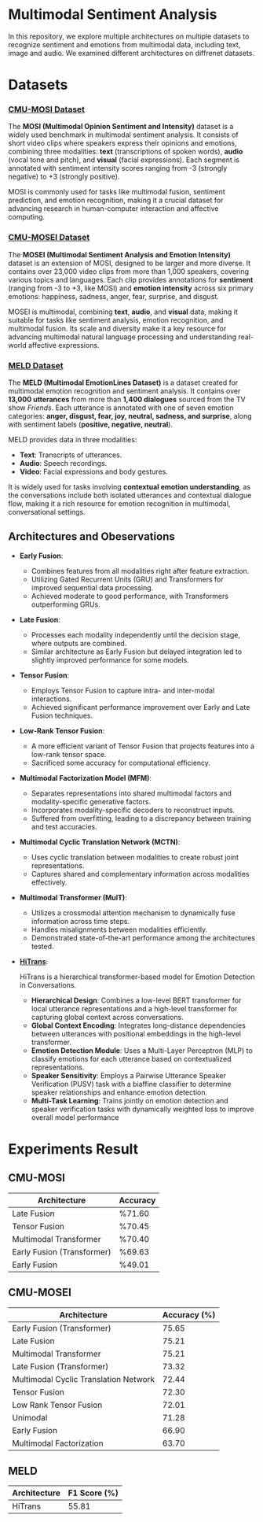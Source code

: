 # Multimodal Sentiment Analysis
In this repository, we explore multiple architectures on multiple datasets to recognize sentiment and emotions from multimodal data, including text, image and audio. We examined different architectures on diffrenet datasets.

# Datasets
### [CMU-MOSI Dataset](http://multicomp.cs.cmu.edu/resources/cmu-mosi-dataset/)
The **MOSI (Multimodal Opinion Sentiment and Intensity)** dataset is a widely used benchmark in multimodal sentiment analysis. It consists of short video clips where speakers express their opinions and emotions, combining three modalities: **text** (transcriptions of spoken words), **audio** (vocal tone and pitch), and **visual** (facial expressions). Each segment is annotated with sentiment intensity scores ranging from -3 (strongly negative) to +3 (strongly positive).

MOSI is commonly used for tasks like multimodal fusion, sentiment prediction, and emotion recognition, making it a crucial dataset for advancing research in human-computer interaction and affective computing.

### [CMU-MOSEI Dataset](http://multicomp.cs.cmu.edu/resources/cmu-mosei-dataset/)
The **MOSEI (Multimodal Sentiment Analysis and Emotion Intensity)** dataset is an extension of MOSI, designed to be larger and more diverse. It contains over 23,000 video clips from more than 1,000 speakers, covering various topics and languages. Each clip provides annotations for **sentiment** (ranging from -3 to +3, like MOSI) and **emotion intensity** across six primary emotions: happiness, sadness, anger, fear, surprise, and disgust.

MOSEI is multimodal, combining **text**, **audio**, and **visual** data, making it suitable for tasks like sentiment analysis, emotion recognition, and multimodal fusion. Its scale and diversity make it a key resource for advancing multimodal natural language processing and understanding real-world affective expressions.

### [MELD Dataset](https://github.com/declare-lab/MELD/blob/master/README.md)
The **MELD (Multimodal EmotionLines Dataset)** is a dataset created for multimodal emotion recognition and sentiment analysis. It contains over **13,000 utterances** from more than **1,400 dialogues** sourced from the TV show _Friends_. Each utterance is annotated with one of seven emotion categories: **anger, disgust, fear, joy, neutral, sadness, and surprise**, along with sentiment labels (**positive, negative, neutral**).

MELD provides data in three modalities:

-   **Text**: Transcripts of utterances.
-   **Audio**: Speech recordings.
-   **Video**: Facial expressions and body gestures.

It is widely used for tasks involving **contextual emotion understanding**, as the conversations include both isolated utterances and contextual dialogue flow, making it a rich resource for emotion recognition in multimodal, conversational settings.

## Architectures and Obeservations
-   **Early Fusion**:
    
    -   Combines features from all modalities right after feature extraction.
    -   Utilizing Gated Recurrent Units (GRU) and Transformers for improved sequential data processing.
    -   Achieved moderate to good performance, with Transformers outperforming GRUs.
-   **Late Fusion**:
    
    -   Processes each modality independently until the decision stage, where outputs are combined.
    -   Similar architecture as Early Fusion but delayed integration led to slightly improved performance for some models.
-   **Tensor Fusion**:
    
    -   Employs Tensor Fusion to capture intra- and inter-modal interactions.
    -   Achieved significant performance improvement over Early and Late Fusion techniques.
-   **Low-Rank Tensor Fusion**:
    
    -   A more efficient variant of Tensor Fusion that projects features into a low-rank tensor space.
    -   Sacrificed some accuracy for computational efficiency.
-   **Multimodal Factorization Model (MFM)**:
    
    -   Separates representations into shared multimodal factors and modality-specific generative factors.
    -   Incorporates modality-specific decoders to reconstruct inputs.
    -   Suffered from overfitting, leading to a discrepancy between training and test accuracies.
-   **Multimodal Cyclic Translation Network (MCTN)**:
    
    -   Uses cyclic translation between modalities to create robust joint representations.
    -   Captures shared and complementary information across modalities effectively.
-   **Multimodal Transformer (MulT)**:
    
    -   Utilizes a crossmodal attention mechanism to dynamically fuse information across time steps.
    -   Handles misalignments between modalities efficiently.
    -   Demonstrated state-of-the-art performance among the architectures tested.
 
 - **[HiTrans](https://aclanthology.org/2020.coling-main.370.pdf)**:
 
	HiTrans is a hierarchical transformer-based model for Emotion Detection in Conversations. 
	-   **Hierarchical Design**: Combines a low-level BERT transformer for local utterance representations and a high-level transformer for capturing global context across conversations.
	-   **Global Context Encoding**: Integrates long-distance dependencies between utterances with positional embeddings in the high-level transformer.
	-   **Emotion Detection Module**: Uses a Multi-Layer Perceptron (MLP) to classify emotions for each utterance based on contextualized representations.
	-   **Speaker Sensitivity**: Employs a Pairwise Utterance Speaker Verification (PUSV) task with a biaffine classifier to determine speaker relationships and enhance emotion detection.
	-   **Multi-Task Learning**: Trains jointly on emotion detection and speaker verification tasks with dynamically weighted loss to improve overall model performance
	
# Experiments Result

## CMU-MOSI 
| Architecture				 			   | Accuracy     |
|------------------------------------------|--------------|
| Late Fusion 				 			   | %71.60       |
| Tensor Fusion 				 		   | %70.45       |
| Multimodal Transformer 	 			   | %70.40 	  |
| Early Fusion (Transformer)  			   | %69.63 	  |
| Early Fusion 				 			   | %49.01 	  |

## CMU-MOSEI 
| Architecture                             | Accuracy (%) |
|------------------------------------------|--------------|
| Early Fusion (Transformer)               | 75.65        |
| Late Fusion                              | 75.21        |
| Multimodal Transformer                   | 75.21        |
| Late Fusion (Transformer)                | 73.32        |
| Multimodal Cyclic Translation Network    | 72.44        |
| Tensor Fusion                            | 72.30        |
| Low Rank Tensor Fusion                   | 72.01        |
| Unimodal                                 | 71.28        |
| Early Fusion                             | 66.90        |
| Multimodal Factorization                 | 63.70        |

## MELD
| Architecture                             | F1 Score (%) |
|------------------------------------------|--------------|
| HiTrans                   	 	       | 55.81        |

